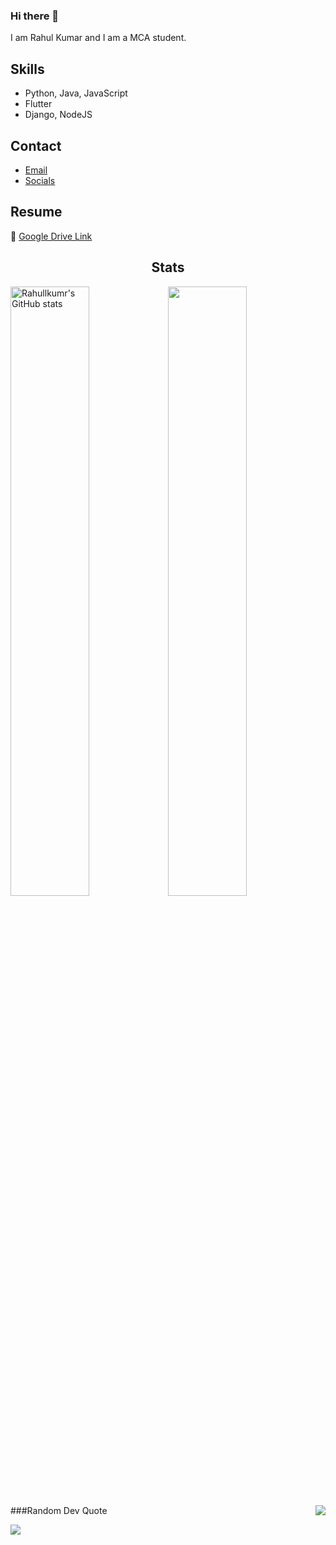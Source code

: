 ### Hi there 👋

I am Rahul Kumar and I am a MCA student.

## Skills
- Python, Java, JavaScript
- Flutter
- Django, NodeJS

## Contact
- [Email](mailto:kumarrahul771996@gmail.com)
- [Socials](https://bit.ly/m/codingrah)

## Resume
📃 [Google Drive Link](https://drive.google.com/a)

<!--

-->

<h2 align="center">Stats</h2>
<a href="http://www.github.com/Rahullkumr"><img src="https://github-readme-stats.vercel.app/api?username=Rahullkumr&show_icons=true&hide=&count_private=true&title_color=14b8a6&text_color=6366f1&icon_color=14b8a6&bg_color=0f172a&hide_border=true&show_icons=true" width="50%" alt="Rahullkumr's GitHub stats" /></a><a href="http://www.github.com/Rahullkumr"><img src="https://github-readme-streak-stats.herokuapp.com/?user=Rahullkumr&stroke=6366f1&background=0f172a&ring=14b8a6&fire=14b8a6&currStreakNum=6366f1&currStreakLabel=14b8a6&sideNums=6366f1&sideLabels=6366f1&dates=6366f1&hide_border=true" width="50%"/></a>

<a href="http://www.github.com/Rahullkumr" width="100%">
  <img align="right" src="https://github-readme-stats.vercel.app/api/top-langs/?username=Rahullkumr&show=dart&theme=tokyonight" />
</a>
###Random Dev Quote

![](https://quotes-github-readme.vercel.app/api?type=horizontal&theme=vue)
